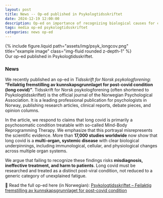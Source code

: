 ```yaml
---
layout: post
title: News -- Op-ed published in Psykologtidsskriftet
date: 2024-12-19 12:00:00
description: Op-ed on importance of recognizing biological causes for covid related health problems
tags: media op-ed psykologtidsskriftet
categories: news op-ed
---
```


<div class="row">
    <div class="col-sm mt-3 mt-md-0">
        {% include figure.liquid path="assets/img/psyk_longcov.png" title="example image" class="img-fluid rounded z-depth-1" %}
    </div>
</div>
<div class="caption">
    Our op-ed published in Psykologtidsskriftet.
</div>

### News

We recently published an op-ed in *Tidsskrift for Norsk psykologforening*: **“Feilaktig fremstilling av kunnskapsgrunnlaget for post-covid condition (long covid)”**. Tidsskrift for Norsk psykologforening (often shortened to Psykologtidsskriftet) is the official journal of the Norwegian Psychological Association. It is a leading professional publication for psychologists in Norway, publishing research articles, clinical reports, debate pieces, and opinion columns.

In the article, we respond to claims that long covid is primarily a psychosomatic condition treatable with so-called Mind-Body Reprogramming Therapy. We emphasize that this portrayal misrepresents the scientific evidence. More than **17,000 studies worldwide** now show that long covid is a **multi-organ, systemic disease** with clear biological underpinnings, including immunological, cellular, and physiological changes across multiple organ systems.

We argue that failing to recognize these findings risks **misdiagnosis, ineffective treatment, and harm to patients**. Long covid must be researched and treated as a distinct post-viral condition, not reduced to a generic category of unexplained fatigue.

📖 Read the full op-ed here (in Norwegian): [Psykologtidsskriftet – Feilaktig fremstilling av kunnskapsgrunnlaget for post-covid condition](https://www.psykologtidsskriftet.no/artikkel/2024as12ae-Feilaktig-fremstilling-av-kunnskapsgrunnlaget-for-post-covid-condition-long-covid-)
